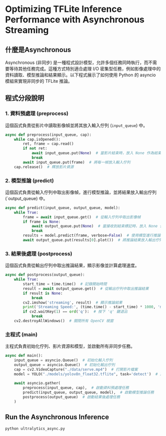 # Optimizing TFLite Inference Performance with Asynchronous Streaming
## 什麼是Asynchronous

Asynchronous (非同步) 是一種程式設計模型，允許多個任務同時執行，而不需要等待其他任務完成。這種方式特別適合處理 I/O 密集型任務，例如影像處理中的資料讀取、模型推論和結果顯示。以下程式展示了如何使用 Python 的 asyncio 模組來實現非同步的 TFLite 推論。

## 程式分段說明
### 1. 資料預處理 (preprocess)
這個函式負責從影片中讀取影像幀並將其放入輸入佇列 (`input_queue`) 中。
```python
async def preprocess(input_queue, cap):
    while cap.isOpened():
        ret, frame = cap.read()
        if not ret:
            await input_queue.put(None)  # 當影片結束時，放入 None 作為結束標記
            break
        await input_queue.put(frame)  # 將每一幀放入輸入佇列
    cap.release()  # 釋放影片資源
```
### 2. 模型推論 (predict)
這個函式負責從輸入佇列中取出影像幀，進行模型推論，並將結果放入輸出佇列 (`output_queue) 中。
```python
async def predict(input_queue, output_queue, model):
    while True:
        frame = await input_queue.get()  # 從輸入佇列中取出影像幀
        if frame is None:
            await output_queue.put(None)  # 當接收到結束標記時，放入 None 作為結束標記
            break
        results = model.predict(frame, verbose=False)  # 使用模型進行推論
        await output_queue.put(results[0].plot())  # 將推論結果放入輸出佇列
```
### 3. 結果後處理 (postprocess)
這個函式負責從輸出佇列中取出推論結果，顯示影像並計算處理速度。
```python
async def postprocess(output_queue):
    while True:
        start_time = time.time()  # 記錄開始時間
        result = await output_queue.get()  # 從輸出佇列中取出推論結果
        if result is None:
            break
        cv2.imshow('streaming', result)  # 顯示推論結果
        print('Streaming Speed:', (time.time() - start_time) * 1000, 'ms')  # 計算處理速度
        if cv2.waitKey(1) == ord('q'):  # 按下 'q' 鍵退出
            break
    cv2.destroyAllWindows()  # 關閉所有 OpenCV 視窗
```
### 主程式 (main)
主程式負責初始化佇列、影片資源和模型，並啟動所有非同步任務。
```python
async def main():
    input_queue = asyncio.Queue()  # 初始化輸入佇列
    output_queue = asyncio.Queue()  # 初始化輸出佇列
    cap = cv2.VideoCapture("./data/serve.mp4")  # 打開影片檔案
    model = YOLO("./models/yolov8n_float32.tflite", task='detect')  # 加載 YOLO 模型
    
    await asyncio.gather(
        preprocess(input_queue, cap),  # 啟動資料預處理任務
        predict(input_queue, output_queue, model),  # 啟動模型推論任務
        postprocess(output_queue)  # 啟動結果後處理任務
    )
```

## Run the Asynchronous Inference
```bash
python ultralytics_async.py
```